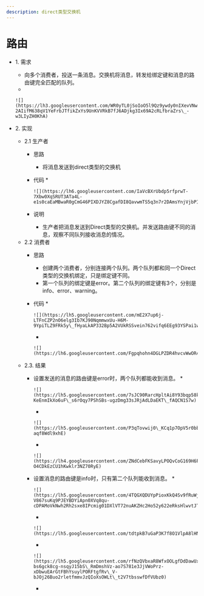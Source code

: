 ```yaml
---
description: direct类型交换机
---
```


# 路由

* 1\. 需求
  * 向多个消费者，投送一条消息。交换机将消息，转发给绑定键和消息的路由键完全匹配的队列。
  *

      ![](https://lh3.googleusercontent.com/WR0yTL0jSoIoO5l9Qz9ywdy0nIXevVNwiy2EPdjZWef6lpsVwNPgZbbGvmKWx5tVyZFKH9VW1L63-2AIifM638qV1YeFrbJTfikZxYs9UnKVVRkB7fJ6ADjkg3Ix69A2cRLfbraZrs\_-w3LIyZH0KhA)
* 2\. 实现
  * 2.1 生产者
    * 思路
      * 将消息发送到direct类型的交换机
    * 代码
      *

          ![](https://lh6.googleusercontent.com/IaVcBXrUbdp5rfprwT-7Xbw0XqSRUT3ATa4L-e1s0caEaMBwaR0gCmG46PIXDJYZ8CgafDI8QavwmTS5q3n7r2DAmsYnjVjbPIKUsbseLuQ8LLbiLROKDNcwVaKOWjHrCCRjY6a31JJo4CpZ2\_0ZLMQ)
    * 说明
      * 生产者把消息发送到Direct类型的交换机。并发送路由键不同的消息，观察不同队列接收消息的情况。
  * 2.2 消费者
    * 思路
      * 创建两个消费者，分别连接两个队列。两个队列都和同一个Direct类型的交换机绑定，只是绑定键不同。
      * 第一个队列的绑定键是error。第二个队列的绑定键有3个，分别是info、error、warning。
    * 代码
      *

          ![](https://lh5.googleusercontent.com/mE2X7up6j-LTFnCZP2nO6elg3Ib7KJ90NqmmwxUu-H6M-9YpiTLZ9FRk5y\_fHyaLkAP332Bp5A2VUkRSSvein762vifq6EEg93YSPai1wVKaWgPygyretsvKbg8\_kXEHhcoaHnahoFB64z944715p2c)
      *

          ![](https://lh6.googleusercontent.com/Fgpqhohn4DGLPZDR4hvcvWwOR4DHj\_LgmV3LK32fsSqPLLqrDZQ37KhjmOOx4vn8Bljo\_\_EgEAFw2ZxsiSi1hdiaA1ua3zDMw4VnBGv19byYq1n2JC6xZQyEQ5Y9y69YRpXkm1SV\_x1m1i6qp0eMLWo)
  * 2.3. 结果
    * 设置发送的消息的路由键是error时，两个队列都能收到消息。
      *

          ![](https://lh5.googleusercontent.com/7sJC90RarcHpltAi8Y93bqp58kx3QyipxQUv7EXpnpBlgAgEG3RbQ3cDdO6CPkdPn75ZMJY6zMSdsYWuny\_KZxP9IkiQB-KeEnmIkXo6uF\_s6rOqy7PShSBs-ugzDmg33sJRjAdLDaEKT\_fAQCN1S7w)
      *

          ![](https://lh5.googleusercontent.com/P3qTovwij0\_KCq1p7OpV5r0bbbUtWbTPPeS\_XrevZ5X3O1a4H3biImZAEQhUvlBJGcHrnVdq4Dm0OojXFUJku2g52SFncuSGbpodVeMpG\_q8qnM0sfR8xpETXslWhYew7X\_DWQPleZh-aqf8Wdl9xhE)
      *

          ![](https://lh4.googleusercontent.com/ZNdCebFKSavyLPOQvCoG169H6PbXJRgTTwHl0dZJp3adlONXLB59BzubPzyNlIdntRy3MfHakBcPuYE0cvsrweVSObjxZ6Bq663EMKIrKMpBesKVlzZpyxJYYKjBL\_-O4CDkEzCU1hKwklr3NZ70RyE)
    * 设置消息的路由键是info时，只有第二个队列能收到消息。
      *

          ![](https://lh5.googleusercontent.com/4TQGXQDUYpPioxKkQ4Sv9fRuWjnLIMjzBbIpvtz-V867suKq9PJEYBDYiApn0XVq8qu-cDPAMoVkNwh2Rh2sxe8IPcmig01DXlVT72nuAKZHc2Ho52y622eRksHlwvtJT3xTNUO9u7a810EdE9AzVfI)
      *

          ![](https://lh5.googleusercontent.com/tdtpkB7uGaP3K7f8O1VlpA8lHNAZVFgYeeVnQL505V1NWOdyohkjdnmWEEQ3NVVOhCY0jwy5RdQLfBjdnbaV6zkCE0izvGiU4yKi2DJswjN3b2qyJ\_NQdyzsOFl0z29XulQi696uo9J\_lbX5fLDfMR4)
      *

          ![](https://lh5.googleusercontent.com/rfNzQVbxaR8WfxOOLgfDdDawUx-bs6gck8cg-nsqyJ15bS\_RmDmshVz-ao7S781e3JjVWoPrz-xDbwuEArGtFBhYsuylPORFtgfRv\_V-bJOj26Buo2rletfmmvJzQIoXsOWLt\_t2V7tbsswfDfVUbz0)
      *
